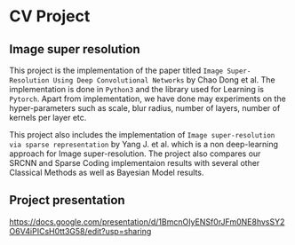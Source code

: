 # CV Project

## Image super resolution

This project is the implementation of the paper titled `Image Super-Resolution Using Deep Convolutional Networks` by Chao Dong et al. The implementation is done in `Python3` and the library used for Learning is `Pytorch`. Apart from implementation, we have done may experiments on the hyper-parameters such as scale, blur radius, number of layers, number of kernels per layer etc.  

This project also includes the implementation of `Image super-resolution via sparse representation` by Yang J. et al. which is a non deep-learning approach for Image super-resolution.
The project also compares our SRCNN and Sparse Coding implementaion results with several other Classical Methods as well as Bayesian Model results. 

## Project presentation

https://docs.google.com/presentation/d/1BmcnOIyENSf0rJFm0NE8hvsSY2O6V4iPICsH0tt3G58/edit?usp=sharing
